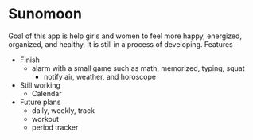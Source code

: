 # Sunomoon
Goal of this app is help girls and women to feel more happy, energized, organized, and healthy.
It is still in a process of developing.
Features
- Finish
  - alarm with a small game such as math, memorized, typing, squat
      - notify air, weather, and horoscope
- Still working
  - Calendar
- Future plans
  - daily, weekly, track
  - workout
  - period tracker
